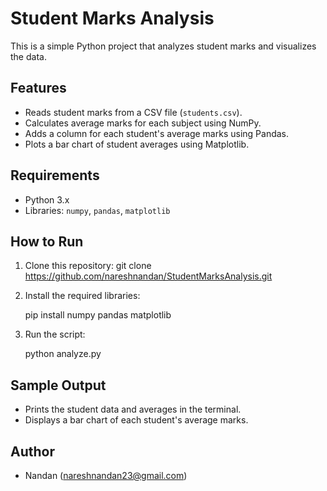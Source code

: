 # Student Marks Analysis

This is a simple Python project that analyzes student marks and visualizes the data.

## Features
- Reads student marks from a CSV file (`students.csv`).
- Calculates average marks for each subject using NumPy.
- Adds a column for each student's average marks using Pandas.
- Plots a bar chart of student averages using Matplotlib.

## Requirements
- Python 3.x
- Libraries: `numpy`, `pandas`, `matplotlib`

## How to Run
1. Clone this repository:
   git clone https://github.com/nareshnandan/StudentMarksAnalysis.git

2. Install the required libraries:

   pip install numpy pandas matplotlib

3. Run the script:

   python analyze.py

## Sample Output
- Prints the student data and averages in the terminal.
- Displays a bar chart of each student's average marks.

## Author
- Nandan (nareshnandan23@gmail.com)

